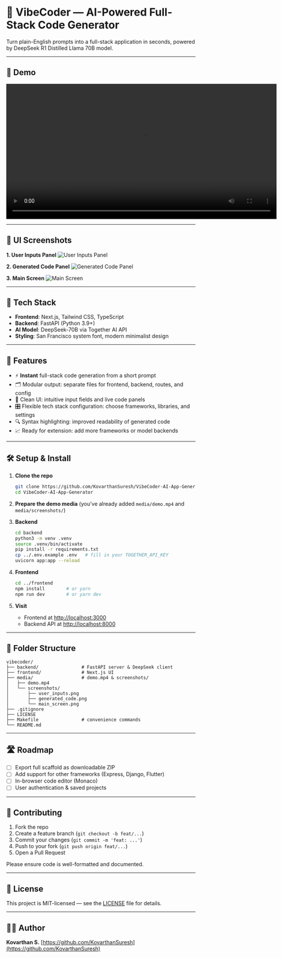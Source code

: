 # 🎸 VibeCoder — AI-Powered Full-Stack Code Generator

Turn plain-English prompts into a full-stack application in seconds, powered by DeepSeek R1 Distilled Llama 70B model.

---

## 🎥 Demo

<video src="media/demo.mp4" controls width="720">
  Your browser does not support the video tag.
</video>

---

## 📸 UI Screenshots

**1. User Inputs Panel**
![User Inputs Panel](media/screenshots/user_inputs.png)

**2. Generated Code Panel**
![Generated Code Panel](media/screenshots/generated_code.png)

**3. Main Screen**
![Main Screen](media/screenshots/main_screen.png)

---

## 🧰 Tech Stack

* **Frontend**: Next.js, Tailwind CSS, TypeScript
* **Backend**: FastAPI (Python 3.9+)
* **AI Model**: DeepSeek-70B via Together AI API
* **Styling**: San Francisco system font, modern minimalist design

---

## 🚀 Features

* ⚡ **Instant** full-stack code generation from a short prompt
* 🗂️ Modular output: separate files for frontend, backend, routes, and config
* 🎨 Clean UI: intuitive input fields and live code panels
* 🎛️ Flexible tech stack configuration: choose frameworks, libraries, and settings
* 🔍 Syntax highlighting: improved readability of generated code
* 📈 Ready for extension: add more frameworks or model backends

---

## 🛠️ Setup & Install

1. **Clone the repo**

   ```bash
   git clone https://github.com/KovarthanSuresh/VibeCoder-AI-App-Generator.git
   cd VibeCoder-AI-App-Generator
   ```

2. **Prepare the demo media** (you’ve already added `media/demo.mp4` and `media/screenshots/`)

3. **Backend**

   ```bash
   cd backend
   python3 -m venv .venv
   source .venv/bin/activate
   pip install -r requirements.txt
   cp ../.env.example .env   # fill in your TOGETHER_API_KEY
   uvicorn app:app --reload
   ```

4. **Frontend**

   ```bash
   cd ../frontend
   npm install        # or yarn
   npm run dev        # or yarn dev
   ```

5. **Visit**

   * Frontend at [http://localhost:3000](http://localhost:3000)
   * Backend API at [http://localhost:8000](http://localhost:8000)

---

## 📂 Folder Structure

```
vibecoder/
├── backend/                # FastAPI server & DeepSeek client
├── frontend/               # Next.js UI
├── media/                  # demo.mp4 & screenshots/
│   ├── demo.mp4
│   └── screenshots/
│       ├── user_inputs.png
│       ├── generated_code.png
│       └── main_screen.png
├── .gitignore
├── LICENSE
├── Makefile                # convenience commands
└── README.md
```

---

## 🛣️ Roadmap

* [ ] Export full scaffold as downloadable ZIP
* [ ] Add support for other frameworks (Express, Django, Flutter)
* [ ] In-browser code editor (Monaco)
* [ ] User authentication & saved projects

---

## 🤝 Contributing

1. Fork the repo
2. Create a feature branch (`git checkout -b feat/...`)
3. Commit your changes (`git commit -m 'feat: ...'`)
4. Push to your fork (`git push origin feat/...`)
5. Open a Pull Request

Please ensure code is well-formatted and documented.

---

## 📄 License

This project is MIT-licensed — see the [LICENSE](LICENSE) file for details.

---

## 🧑‍💻 Author

**Kovarthan S.**
[https://github.com/KovarthanSuresh](https://github.com/KovarthanSuresh)
